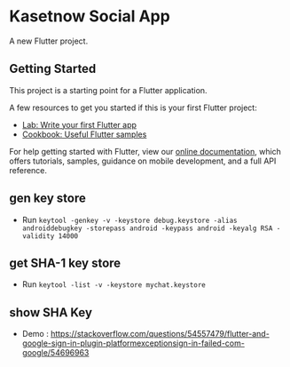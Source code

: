 # Kasetnow Social App

A new Flutter project.

## Getting Started

This project is a starting point for a Flutter application.

A few resources to get you started if this is your first Flutter project:

- [Lab: Write your first Flutter app](https://flutter.dev/docs/get-started/codelab)
- [Cookbook: Useful Flutter samples](https://flutter.dev/docs/cookbook)

For help getting started with Flutter, view our
[online documentation](https://flutter.dev/docs), which offers tutorials,
samples, guidance on mobile development, and a full API reference.

## gen key store 
* Run `keytool -genkey -v -keystore debug.keystore -alias androiddebugkey -storepass android -keypass android -keyalg RSA -validity 14000`

## get SHA-1 key store 
* Run `keytool -list -v -keystore mychat.keystore`

## show SHA Key 
* Demo : https://stackoverflow.com/questions/54557479/flutter-and-google-sign-in-plugin-platformexceptionsign-in-failed-com-google/54696963
